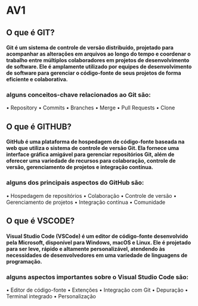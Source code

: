 # AV1

## O que é GIT?
#### Git é um sistema de controle de versão distribuído, projetado para acompanhar as alterações em arquivos ao longo do tempo e coordenar o trabalho entre múltiplos colaboradores em projetos de desenvolvimento de software. Ele é amplamente utilizado por equipes de desenvolvimento de software para gerenciar o código-fonte de seus projetos de forma eficiente e colaborativa.
### alguns conceitos-chave relacionados ao Git são:
• Repository
• Commits
• Branches
• Merge
• Pull Requests
• Clone

## O que é GITHUB?
#### GitHub é uma plataforma de hospedagem de código-fonte baseada na web que utiliza o sistema de controle de versão Git. Ela fornece uma interface gráfica amigável para gerenciar repositórios Git, além de oferecer uma variedade de recursos para colaboração, controle de versão, gerenciamento de projetos e integração contínua.
### alguns dos principais aspectos do GitHub são:
• Hospedagem de repositórios
• Colaboração
• Controle de versão
• Gerenciamento de projetos
• Integração contínua
• Comunidade

## O que é VSCODE?
#### Visual Studio Code (VSCode) é um editor de código-fonte desenvolvido pela Microsoft, disponível para Windows, macOS e Linux. Ele é projetado para ser leve, rápido e altamente personalizável, atendendo às necessidades de desenvolvedores em uma variedade de linguagens de programação.
### alguns aspectos importantes sobre o Visual Studio Code são:
• Editor de código-fonte
• Extenções
• Integração com Git
• Depuração
• Terminal integrado
• Personalização

